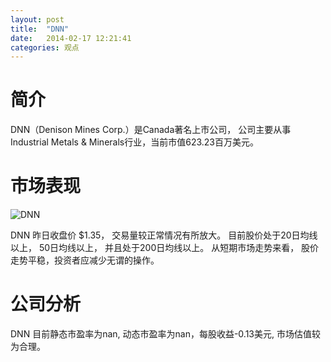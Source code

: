 ```yaml
---
layout: post
title:  "DNN"
date:   2014-02-17 12:21:41
categories: 观点
---
```


# 简介
DNN（Denison Mines Corp.）是Canada著名上市公司，
公司主要从事Industrial Metals & Minerals行业，当前市值623.23百万美元。

# 市场表现

![DNN](http://finviz.com/chart.ashx?t=DNN&ty=c&ta=1&p=d&s=l)

DNN 昨日收盘价 $1.35，
交易量较正常情况有所放大。
目前股价处于20日均线以上，
50日均线以上，
并且处于200日均线以上。
从短期市场走势来看，
股价走势平稳，投资者应减少无谓的操作。

# 公司分析
DNN 目前静态市盈率为nan, 动态市盈率为nan，每股收益-0.13美元,
市场估值较为合理。

